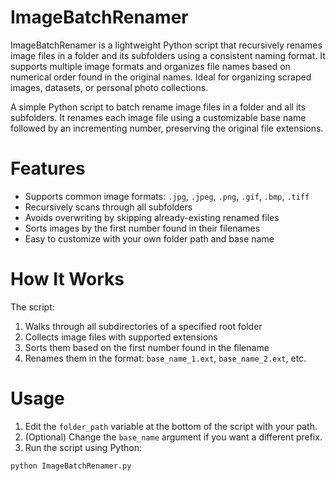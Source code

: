 # ImageBatchRenamer
ImageBatchRenamer is a lightweight Python script that recursively renames image files in a folder and its subfolders using a consistent naming format. It supports multiple image formats and organizes file names based on numerical order found in the original names. Ideal for organizing scraped images, datasets, or personal photo collections.

A simple Python script to batch rename image files in a folder and all its subfolders. It renames each image file using a customizable base name followed by an incrementing number, preserving the original file extensions.

# Features

- Supports common image formats: `.jpg`, `.jpeg`, `.png`, `.gif`, `.bmp`, `.tiff`
- Recursively scans through all subfolders
- Avoids overwriting by skipping already-existing renamed files
- Sorts images by the first number found in their filenames
- Easy to customize with your own folder path and base name

# How It Works

The script:
1. Walks through all subdirectories of a specified root folder
2. Collects image files with supported extensions
3. Sorts them based on the first number found in the filename
4. Renames them in the format: `base_name_1.ext`, `base_name_2.ext`, etc.

# Usage

1. Edit the `folder_path` variable at the bottom of the script with your path.
2. (Optional) Change the `base_name` argument if you want a different prefix.
3. Run the script using Python:

```bash
python ImageBatchRenamer.py
